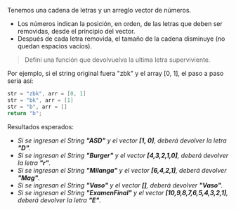 Tenemos una cadena de letras y un arreglo vector de números.

* Los números indican la posición, en orden, de las letras que deben ser removidas, desde el principio del vector.
* Después de cada letra removida, el tamaño de la cadena disminuye (no quedan espacios vacíos).

> Definí una función que devolvuelva la ultima letra superviviente.

Por ejemplo, si el string original fuera "zbk" y el array [0, 1], el paso a paso sería así:

```java
str = "zbk", arr = [0, 1]
str = "bk", arr = [1]
str = "b", arr = []
return "b";
```

Resultados esperados:

* _Si se ingresan el String **"ASD"** y el vector **[1, 0]**, deberá devolver la letra **"D"**._
* _Si se ingresan el String **"Burger"** y el vector **[4,3,2,1,0]**, deberá devolver la letra **"r"**._
* _Si se ingresan el String **"Milanga"** y el vector **[6,4,2,1]**, deberá devolver **"Mag"**._
* _Si se ingresan el String **"Vaso"** y el vector **[]**, deberá devolver **"Vaso"**._
* _Si se ingresan el String **"ExamenFinal"** y el vector **[10,9,8,7,6,5,4,3,2,1]**, deberá devolver la letra **"E"**._
